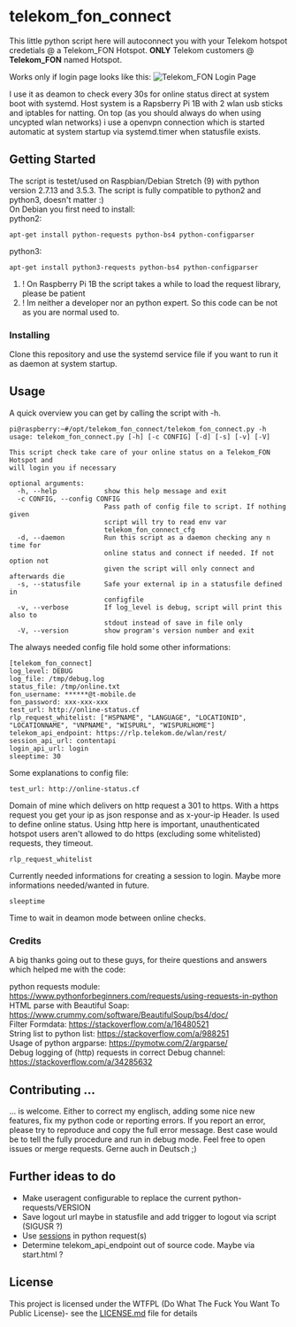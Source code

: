# telekom_fon_connect

This little python script here will autoconnect you with your Telekom hotspot credetials @ a Telekom_FON Hotspot. **ONLY** Telekom customers @ **Telekom_FON** named Hotspot.

Works only if login page looks like this:
<img src="http://fs5.directupload.net/images/180813/d2clfvef.jpg"  alt="Telekom_FON Login Page"/></a>

I use it as deamon to check every 30s for online status direct at system boot with systemd. Host system is a Rapsberry Pi 1B with 2 wlan usb sticks and iptables for natting.
On top (as you should always do when using uncypted wlan networks) i use a openvpn connection which is started automatic at system startup via systemd.timer when statusfile exists.

## Getting Started

The script is testet/used on Raspbian/Debian Stretch (9) with python version 2.7.13 and 3.5.3.
The script is fully compatible to python2 and python3, doesn't matter :)  
On Debian you first need to install:  
python2:
```
apt-get install python-requests python-bs4 python-configparser
```
python3:
```
apt-get install python3-requests python-bs4 python-configparser
```

1. ! On Raspberry Pi 1B the script takes a while to load the request library, please be patient
2. ! Im neither a developer nor an python expert. So this code can be not as you are normal used to.

### Installing

Clone this repository and use the systemd service file if you want to run it as daemon at system startup.

## Usage

A quick overview you can get by calling the script with -h.

```
pi@raspberry:~#/opt/telekom_fon_connect/telekom_fon_connect.py -h
usage: telekom_fon_connect.py [-h] [-c CONFIG] [-d] [-s] [-v] [-V]

This script check take care of your online status on a Telekom_FON Hotspot and
will login you if necessary

optional arguments:
  -h, --help            show this help message and exit
  -c CONFIG, --config CONFIG
                        Pass path of config file to script. If nothing given
                        script will try to read env var
                        telekom_fon_connect_cfg
  -d, --daemon          Run this script as a daemon checking any n time for
                        online status and connect if needed. If not option not
                        given the script will only connect and afterwards die
  -s, --statusfile      Safe your external ip in a statusfile defined in
                        configfile
  -v, --verbose         If log_level is debug, script will print this also to
                        stdout instead of save in file only
  -V, --version         show program's version number and exit
```

The always needed config file hold some other informations:
```
[telekom_fon_connect]
log_level: DEBUG
log_file: /tmp/debug.log
status_file: /tmp/online.txt
fon_username: ******@t-mobile.de
fon_password: xxx-xxx-xxx
test_url: http://online-status.cf
rlp_request_whitelist: ["HSPNAME", "LANGUAGE", "LOCATIONID", "LOCATIONNAME", "VNPNAME", "WISPURL", "WISPURLHOME"]
telekom_api_endpoint: https://rlp.telekom.de/wlan/rest/
session_api_url: contentapi
login_api_url: login
sleeptime: 30
```
Some explanations to config file:
```
test_url: http://online-status.cf
```
Domain of mine which delivers on http request a 301 to https. With a https request you get your ip as json response and as x-your-ip Header. Is used to define online status.
Using http here is important, unauthenticated hotspot users aren't allowed to do https (excluding some whitelisted) requests, they timeout.

```
rlp_request_whitelist
```
Currently needed informations for creating a session to login. Maybe more informations needed/wanted in future.

```
sleeptime
```
Time to wait in deamon mode between online checks.

### Credits

A big thanks going out to these guys, for theire questions and answers which helped me with the code:

python requests module: https://www.pythonforbeginners.com/requests/using-requests-in-python  
HTML parse with Beautiful Soap: https://www.crummy.com/software/BeautifulSoup/bs4/doc/  
Filter Formdata: https://stackoverflow.com/a/16480521  
String list to python list: https://stackoverflow.com/a/988251  
Usage of python argparse: https://pymotw.com/2/argparse/  
Debug logging of (http) requests in correct Debug channel: https://stackoverflow.com/a/34285632  

## Contributing ...

... is welcome. Either to correct my englisch, adding some nice new features, fix my python code or reporting errors.
If you report an error, please try to reproduce and copy the full error message.
Best case would be to tell the fully procedure and run in debug mode.
Feel free to open issues or merge requests.
Gerne auch in Deutsch ;)

## Further ideas to do
- Make useragent configurable to replace the current python-requests/VERSION
- Save logout url maybe in statusfile and add trigger to logout via script (SIGUSR ?)
- Use [sessions](http://docs.python-requests.org/en/master/user/advanced/#session-objects) in python request(s)
- Determine telekom_api_endpoint out of source code. Maybe via start.html ?

## License

This project is licensed under the WTFPL (Do What The Fuck You Want To Public License)- see the [LICENSE.md](LICENSE.md) file for details
